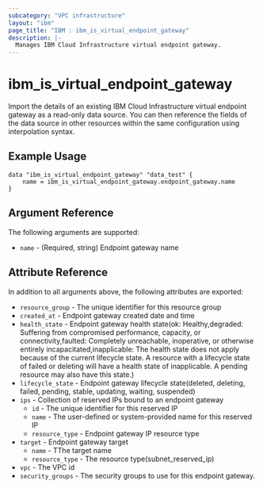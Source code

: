 ```yaml
---
subcategory: "VPC infrastructure"
layout: "ibm"
page_title: "IBM : ibm_is_virtual_endpoint_gateway"
description: |-
  Manages IBM Cloud Infrastructure virtual endpoint gateway.
---
```


# ibm_is_virtual_endpoint_gateway

Import the details of an existing IBM Cloud Infrastructure virtual endpoint gateway as a read-only data source. You can then reference the fields of the data source in other resources within the same configuration using interpolation syntax.

## Example Usage

```hcl
data "ibm_is_virtual_endpoint_gateway" "data_test" {
    name = ibm_is_virtual_endpoint_gateway.endpoint_gateway.name
}
```

## Argument Reference

The following arguments are supported:

- `name` - (Required, string) Endpoint gateway name

## Attribute Reference

In addition to all arguments above, the following attributes are exported:

- `resource_group` - The unique identifier for this resource group
- `created_at` - Endpoint gateway created date and time
- `health_state` - Endpoint gateway health state(ok: Healthy,degraded: Suffering from compromised performance, capacity, or connectivity,faulted: Completely unreachable, inoperative, or otherwise entirely incapacitated,inapplicable: The health state does not apply because of the current lifecycle state. A resource with a lifecycle state of failed or deleting will have a health state of inapplicable. A pending resource may also have this state.)
- `lifecycle_state` - Endpoint gateway lifecycle state(deleted, deleting, failed, pending, stable, updating, waiting, suspended)
- `ips` - Collection of reserved IPs bound to an endpoint gateway
  - `id` - The unique identifier for this reserved IP
  - `name` - The user-defined or system-provided name for this reserved IP
  - `resource_type` - Endpoint gateway IP resource type
- `target` - Endpoint gateway target
  - `name` - TThe target name
  - `resource_type` - The resource type(subnet_reserved_ip)
- `vpc` - The VPC id
- `security_groups` - The security groups to use for this endpoint gateway.


